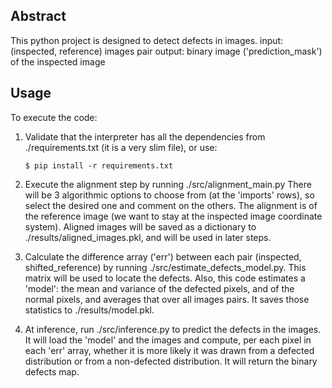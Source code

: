 Abstract
--------
This python project is designed to detect defects in images.
input: (inspected, reference) images pair
output: binary image ('prediction_mask') of the inspected image

Usage
-----
To execute the code:
1. Validate that the interpreter has all the dependencies from ./requirements.txt (it is a very slim file), or use:
   ~~~~~~~~~~~~~~~~~~~~~~~~~~~~~~~~~~~
   $ pip install -r requirements.txt
   ~~~~~~~~~~~~~~~~~~~~~~~~~~~~~~~~~~~
   
2. Execute the alignment step by running ./src/alignment_main.py
   There will be 3 algorithmic options to choose from (at the 'imports' rows), so select the desired one and comment on the others.
   The alignment is of the reference image (we want to stay at the inspected image coordinate system).
   Aligned images will be saved as a dictionary to ./results/aligned_images.pkl, and will be used in later steps.
3. Calculate the difference array ('err') between each pair (inspected, shifted_reference) by running ./src/estimate_defects_model.py.
   This matrix will be used to locate the defects.
   Also, this code estimates a 'model': the mean and variance of the defected pixels, and of the normal pixels, and averages that over all images pairs.
   It saves those statistics to ./results/model.pkl.
4. At inference, run ./src/inference.py to predict the defects in the images. 
   It will load the 'model' and the images and compute, per each pixel in each 'err' array, whether it is more likely it was drawn from a defected distribution or from a non-defected distribution.
   It will return the binary defects map.


